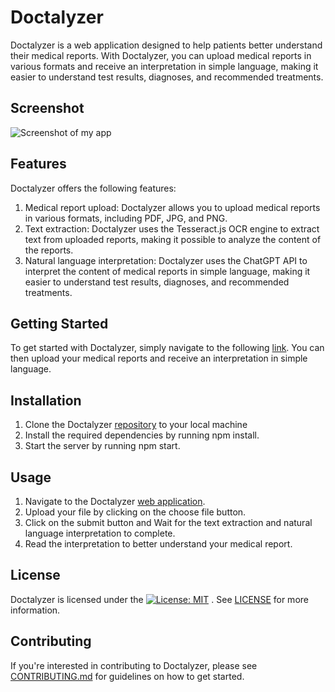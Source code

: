# Doctalyzer

Doctalyzer is a web application designed to help patients better understand their medical reports. With Doctalyzer, you can upload medical reports in various formats and receive an interpretation in simple language, making it easier to understand test results, diagnoses, and recommended treatments.

## Screenshot

![Screenshot of my app](https://i.imgur.com/podHC32.jpeg)

## Features

Doctalyzer offers the following features:

1. Medical report upload: Doctalyzer allows you to upload medical reports in various formats, including PDF, JPG, and PNG.
2. Text extraction: Doctalyzer uses the Tesseract.js OCR engine to extract text from uploaded reports, making it possible to analyze the content of the reports.
3. Natural language interpretation: Doctalyzer uses the ChatGPT API to interpret the content of medical reports in simple language, making it easier to understand test results, diagnoses, and recommended treatments.

## Getting Started

To get started with Doctalyzer, simply navigate to the following [link](https://doctalyzer.vercel.app).
You can then upload your medical reports and receive an interpretation in simple language.

## Installation

1. Clone the Doctalyzer [repository](https://github.com/haider-patanwala/doctalyzer) to your local machine
2. Install the required dependencies by running npm install.
3. Start the server by running npm start.

## Usage

1. Navigate to the Doctalyzer [web application](https://doctalyzer.vercel.app).
2. Upload your file by clicking on the choose file button.
3. Click on the submit button and Wait for the text extraction and natural language interpretation to complete.
4. Read the interpretation to better understand your medical report.

## License

Doctalyzer is licensed under the [![License: MIT](https://badgen.net/github/license/open-xyz/doctalyzer)](https://github.com/open-xyz/doctalyzer/blob/main/LICENSE)
. See [LICENSE](https://github.com/open-xyz/doctalyzer/blob/main/LICENSE) for more information.

## Contributing

If you're interested in contributing to Doctalyzer, please see [CONTRIBUTING.md](https://github.com/open-xyz/doctalyzer/blob/main/CONTRIBUTING.md) for guidelines on how to get started.
